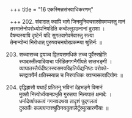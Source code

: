 +++
title = "16 एकस्मिन्नसंभवाधिकरणम्"

+++
202. संवादात् क्वापि भागे जिनमुनिवचसश्शेषमप्यस्तु मानं  
तस्मात्तेनोपरोध्योपनिषदिति कचोल्लुञ्छनानां दुराशा ।  
वैषम्यस्यापि दृष्टेर्न यदि सुगतवागेवमेवास्तु सत्या  
तेनान्योन्यं निरोधात् पुरुषवचनयोरप्रकम्प्या श्रुतिर्नः ॥

203. सच्चासच्च द्वयञ्च द्वितयसमधिकं तच्च पूर्वैस्सहेति  
स्यादस्तीत्यादिवाचा परिहितगगनैर्गीयते सप्तभङ्गी ।  
व्याघातस्तैर्यदीष्टस्स्वसमयविहतिर्यद्यनिष्टः परोक्ते-   
स्तद्वाक्यैर्न क्षतिस्स्यान्न च निरुपधिकः क्वाप्यसत्वादियोगः ॥

204. वृद्धिह्रासौ यथार्हं प्रतितनु भविनां देहभङ्गे विमानं  
मुक्तौ नित्योर्ध्वयानप्रभृति गुरुतया नित्यपातं क्षमादेः ।  
धर्मादेर्व्यापकत्वं गगनवदथवा तादृशं पुद्गलत्वं  
दुस्तर्कैः कल्पयन्तश्श्रुतिनयकुशलैर्दूरमुत्सारणीयाः ॥